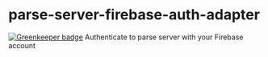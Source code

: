 # parse-server-firebase-auth-adapter

[![Greenkeeper badge](https://badges.greenkeeper.io/parse-server-modules/parse-server-firebase-auth-adapter.svg)](https://greenkeeper.io/)
Authenticate to parse server with your Firebase account
